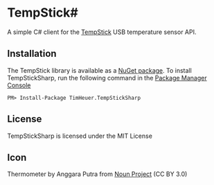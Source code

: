 # TempStick#
A simple C# client for the [TempStick](https://www.tempstick.com/) USB temperature sensor API.

## Installation
The TempStick library is available as a [NuGet package](https://www.nuget.org/packages/TimHeuer.TempStickSharp/).
To install TempStickSharp, run the following command in the [Package Manager Console](https://docs.nuget.org/docs/start-here/using-the-package-manager-console)

	PM> Install-Package TimHeuer.TempStickSharp

## License
TempStickSharp is licensed under the MIT License

## Icon 
Thermometer by Anggara Putra from <a href="https://thenounproject.com/browse/icons/term/thermometer/" target="_blank" title="Thermometer Icons">Noun Project</a> (CC BY 3.0)